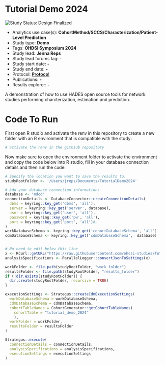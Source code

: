 Tutorial Demo 2024
========================

<img src="https://img.shields.io/badge/Study%20Status-Design%20Finalized-brightgreen.svg" alt="Study Status: Design Finalized">

- Analytics use case(s): **CohortMethod/SCCS/Characterization/Patient-Level Prediction**
- Study type: **Demo**
- Tags: **OHDSI Symposium 2024**
- Study lead: **Jenna Reps**
- Study lead forums tag: **-**
- Study start date: **-**
- Study end date: **-**
- Protocol: [**Protocol**](https://ohdsi-studies.github.io/TutorialDemo2024/)
- Publications: **-**
- Results explorer: **-**

A demonstration of how to use HADES open source tools for network studies performing charcterization, estimation and prediction.

# Code To Run

First open R studio and activate the renv in this repository to create a new folder with an R environment that is compatible with the study:

```r
# activate the renv in the githiub repository 


```
Now make sure to open the environment folder to activate the environment and copy the code below into R studio, fill in your database connection details and then run the code:

``` r
# Specify the location you want to save the results to:
studyRootFolder <- '/Users/jreps/Documents/TutorialDemo2024'

# Add your database connection information:
database <- 'mdcd'
connectionDetails <- DatabaseConnector::createConnectionDetails(
  dbms = keyring::key_get('dbms', 'all'),
  server = keyring::key_get('server', database),
  user = keyring::key_get('user', 'all'),
  password = keyring::key_get('pw', 'all'),
  port = keyring::key_get('port', 'all')#,
)
workDatabaseSchema <- keyring::key_get('cohortDatabaseSchema', 'all')
cdmDatabaseSchema <- keyring::key_get('cdmDatabaseSchema',  database)


# No need to edit below this line
x <- RCurl::getURL("https://raw.githubusercontent.com/ohdsi-studies/TutorialDemo2024/refs/heads/main/analysisSpecifications.json")
analysisSpecifications <- ParallelLogger::convertJsonToSettings(x)

workFolder <- file.path(studyRootFolder, "work_folder")
resultsFolder <- file.path(studyRootFolder, "results_folder")
if (!dir.exists(studyRootFolder)) {
  dir.create(studyRootFolder, recursive = TRUE)
}

executionSettings <- Strategus::createCdmExecutionSettings(
  workDatabaseSchema = workDatabaseSchema,
  cdmDatabaseSchema = cdmDatabaseSchema,
  cohortTableNames = CohortGenerator::getCohortTableNames(
    cohortTable = "tutorial_demo_2024"
    ),
  workFolder = workFolder,
  resultsFolder = resultsFolder
)

Strategus::execute(
  connectionDetails = connectionDetails,
  analysisSpecifications = analysisSpecifications,
  executionSettings = executionSettings
)

```
